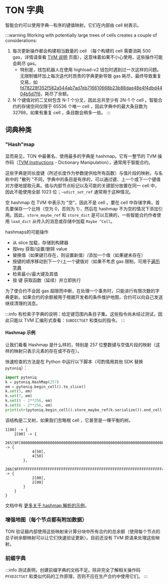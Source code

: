 # TON 字典

智能合约可以使用字典--有序的键值映射。它们在内部由 cell 树表示。

:::warning
Working with potentially large trees of cells creates a couple of considerations:

1. 每次更新操作都会构建相当数量的 cell （每个构建的 cell 需要消耗 500 gas，详情请查看 [TVM 说明](/v3/documentation/tvm/instructions#gas-prices) 页面），这意味着如果不小心使用，这些操作可能会耗尽 gas。
   - 特别是，钱包机器人在使用 highload-v2 钱包时遇到过一次这样的问题。无限制循环加上每次迭代时昂贵的字典更新导致 gas 耗尽，最终导致重复交易，如 [fd78228f352f582a544ab7ad7eb716610668b23b88dae48e4f4dbd4404b5d7f6](https://tonviewer.com/transaction/fd78228f352f582a544ab7ad7eb716610668b23b88dae48e4f4dbd4404b5d7f6)，耗尽了余额。
2. N 个键值对的二叉树包含 N-1 个分叉，因此总共至少有 2N-1 个 cell 。智能合约的存储空间仅限于 65536 个唯一 cell ，因此字典中的最大条目数为 32768，如果有重复 cell ，条目数会稍多一些。
   :::

## 词典种类

### "Hash"map

显而易见，TON 中最著名、使用最多的字典是 hashmap。它有一整节的 TVM 操作码（[TVM Instructions](/v3/documentation/tvm/instructions#quick-search) - Dictionary Manipulation），通常用于智能合约。

这些字典是同长度键（所述长度作为参数提供给所有函数）与值片段的映射。与名称中的 "散列 "不同，字典中的条目是有序的，可以通过键、上一个或下一个键值对方便地提取元素。值与内部节点标记以及可能的关键部分放置在同一 cell 中，因此不能使用全部 1023 位；`~udict_set_ref` 通常用于这种情况。

空 hashmap 在 TVM 中表示为 "空"，因此不是 cell 。要在 cell 中存储字典，首先要保存一个比特（空为 0，否则为 1），然后在 hashmap 不为空的情况下添加引用。因此，`store_maybe_ref` 和 `store_dict` 是可以互换的，一些智能合约作者使用 `load_dict` 从传入的消息或存储中加载 `Maybe ^Cell`。

hashmaps的可能操作

- 从 slice 加载，存储到构建器
- 按key 获取/设置/删除 value
- 替换值（如果键已存在，则设置新值）/添加一个值（如果键未存在）
- 按键的顺序移动到下一个/上一个键值对（如果不考虑 gas 限制，可用于[遍历字典](/v3/documentation/smart-contracts/func/cookbook#how-to-iterate-dictionaries)
- 检索最小/最大键及其值
- 按 键 获取函数（延续）并立即执行

为了使合约不会因 gas 超限而中断，在处理一个事务时，只能进行有限次数的字典更新。如果合约的余额被用于根据开发者的条件维护地图，合约可以向自己发送继续清理的消息。

:::info
有检索子字典的说明：给定键范围内条目子集。这些指令尚未经过测试，因此只能以 TVM 汇编形式查看：`SUBDICTGET` 和类似的指令。
:::

#### Hashmap 示例

让我们看看 Hashmap 是什么样的，特别是 257 位整数键与空值片段的映射（这样的映射只表示元素的存在或不存在）。

快速检查的方法是在 Python 中运行以下脚本（可酌情用其他 SDK 替换 `pytoniq`）：

```python
import pytoniq
k = pytoniq.HashMap(257)
em = pytoniq.begin_cell().to_slice()
k.set(5, em)
k.set(7, em)
k.set(5 - 2**256, em)
k.set(6 - 2**256, em)
print(str(pytoniq.begin_cell().store_maybe_ref(k.serialize()).end_cell()))
```

该结构是二叉树，如果我们忽略根 cell ，它甚至是一棵平衡的树。

```
1[80] -> {
	2[00] -> {
		265[9FC00000000000000000000000000000000000000000000000000000000000000080] -> {
			4[50],
			4[50]
		},
		266[9FFFFFFFFFFFFFFFFFFFFFFFFFFFFFFFFFFFFFFFFFFFFFFFFFFFFFFFFFFFFFFFFF40] -> {
			2[00],
			2[00]
		}
	}
}
```

文档中有 [更多关于 hashmap 解析的示例](/v3/documentation/data-formats/tlb/tl-b-types#hashmap-parsing-example)。

### 增强地图（每个节点都有附加数据）

TON 验证器内部使用这些映射来计算分块中所有合约的总余额（使用每个节点的总子树余额映射可以让它们快速验证更新）。目前还没有 TVM 原语来处理这些映射。

### 前缀字典

:::info
测试表明，创建前缀字典的文档不足。除非完全了解相关操作码 `PFXDICTSET` 和类似代码的工作原理，否则不应在生产合约中使用它们。
:::
